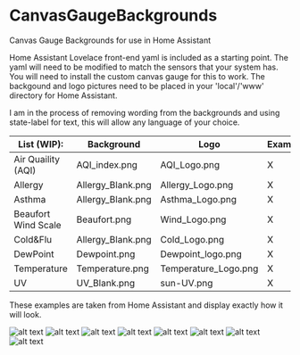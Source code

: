 # CanvasGaugeBackgrounds
Canvas Gauge Backgrounds for use in Home Assistant

Home Assistant Lovelace front-end yaml is included as a starting point.
The yaml will need to be modified to match the sensors that your system has.
You will need to install the custom canvas gauge for this to work.
The backgound and logo pictures need to be placed in your 'local'/'www' directory for Home Assistant.

I am in the process of removing wording from the backgrounds and using state-label for text, this will allow any language of your choice.

| List (WIP):   | Background   | Logo   | Example   |
| --- | --- | --- | --- |
| Air Quaility (AQI)   | AQI_index.png   | AQI_Logo.png   | X    |
| Allergy   | Allergy_Blank.png   | Allergy_Logo.png   | X   |
| Asthma   | Allergy_Blank.png   | Asthma_Logo.png   | X   |
| Beaufort Wind Scale   | Beaufort.png   | Wind_Logo.png   | X   |
| Cold&Flu   | Allergy_Blank.png   | Cold_Logo.png   | X   |
| DewPoint   | Dewpoint.png   | Dewpoint_logo.png   | X   |
| Temperature   | Temperature.png   | Temperature_Logo.png   | X   |
| UV   | UV_Blank.png   | sun-UV.png   | X   |

These examples are taken from Home Assistant and display exactly how it will look.

![alt text](https://github.com/GlennGoddard/CanvasGaugeBackgrounds/blob/main/AQI/Example_AQI.jpg?raw=true)
![alt text](https://github.com/GlennGoddard/CanvasGaugeBackgrounds/blob/main/Allergy/Example_Allergy.jpg?raw=true)
![alt text](https://github.com/GlennGoddard/CanvasGaugeBackgrounds/blob/main/Asthma/Example_Asthma.jpg?raw=true)
![alt text](https://github.com/GlennGoddard/CanvasGaugeBackgrounds/blob/main/Beaufort/Example_Beaufort.jpg?raw=true)
![alt text](https://github.com/GlennGoddard/CanvasGaugeBackgrounds/blob/main/Cold_Flu/Example_Cold.jpg?raw=true)
![alt text](https://github.com/GlennGoddard/CanvasGaugeBackgrounds/blob/main/DewPoint/Example_DewPoint.jpg?raw=true)
![alt text](https://github.com/GlennGoddard/CanvasGaugeBackgrounds/blob/main/Temperature/Example_Temperature.jpg?raw=true)
![alt text](https://github.com/GlennGoddard/CanvasGaugeBackgrounds/blob/main/UV/Example_UV.jpg?raw=true)
